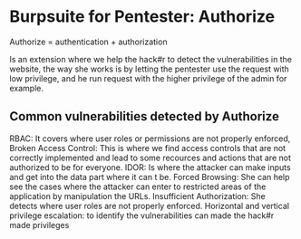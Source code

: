 # Burpsuite for Pentester: Authorize
Authorize = authentication + authorization

Is an extension where we help the hack#r to detect the vulnerabilities in the website, the way she works is by letting the pentester use the request with low privilege, and he run request with the higher privilege of the admin for example.

## Common vulnerabilities detected by Authorize
RBAC: It covers where user roles or permissions are not properly enforced, 
Broken Access Control: This is where we find access controls that are not correctly implemented and lead to some recources and actions that are not authorized to be for everyone.
IDOR: Is where the attacker can make inputs and get into the data part where it can t be.
Forced Browsing: She can help see the cases where the attacker can enter to restricted areas of the application by manipulation the URLs.
Insufficient Authorization: She detects where user roles are not properly enforced.
Horizontal and vertical privilege escalation: to identify the vulnerabilities can made the hack#r made privileges 
